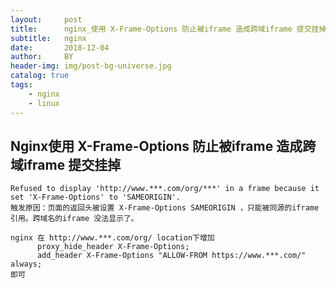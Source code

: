 ```yaml
---
layout:     post
title:      nginx_使用 X-Frame-Options 防止被iframe 造成跨域iframe 提交挂掉
subtitle:   nginx
date:       2018-12-04
author:     BY
header-img: img/post-bg-universe.jpg
catalog: true
tags:
    - nginx
    - linux 
---
```


## Nginx使用 X-Frame-Options 防止被iframe 造成跨域iframe 提交挂掉
````shell
Refused to display 'http://www.***.com/org/***' in a frame because it set 'X-Frame-Options' to 'SAMEORIGIN'. 
触发原因：页面的返回头被设置 X-Frame-Options SAMEORIGIN ，只能被同源的iframe 引用。跨域名的iframe 没法显示了。

nginx 在 http://www.***.com/org/ location下增加
      proxy_hide_header X-Frame-Options;
      add_header X-Frame-Options "ALLOW-FROM https://www.***.com/" always;
即可
````

